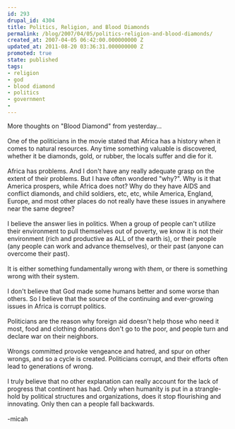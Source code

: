 ```yaml
---
id: 293
drupal_id: 4304
title: Politics, Religion, and Blood Diamonds
permalink: /blog/2007/04/05/politics-religion-and-blood-diamonds/
created_at: 2007-04-05 06:42:00.000000000 Z
updated_at: 2011-08-20 03:36:31.000000000 Z
promoted: true
state: published
tags:
- religion
- god
- blood diamond
- politics
- government
- 
---
```

More thoughts on "Blood Diamond" from yesterday...<br /><br />One of the politicians in the movie stated that Africa has a history when it comes to natural resources. Any time something valuable is discovered, whether it be diamonds, gold, or rubber, the locals suffer and die for it.<br /><br />Africa has problems. And I don't have any really adequate grasp on the extent of their problems. But I have often wondered "why?". Why is it that America prospers, while Africa does not? Why do they have AIDS and conflict diamonds, and child soldiers, etc, etc, while America, England, Europe, and most other places do not really have these issues in anywhere near the same degree?<br /><br />I believe the answer lies in politics. When a group of people can't utilize their environment to pull themselves out of poverty, we know it is not their environment (rich and productive as ALL of the earth is), or their people (any people can work and advance themselves), or their past (anyone can overcome their past).<br /><br />It is either something fundamentally wrong with <span style="font-style: italic;">them</span>, or there is something wrong with their system.<br /><br />I don't believe that God made some humans better and some worse than others. So I believe that the source of the continuing and ever-growing issues in Africa is corrupt politics.<br /><br />Politicians are the reason why foreign aid doesn't help those who need it most, food and clothing donations don't go to the poor, and people turn and declare war on their neighbors.<br /><br />Wrongs committed provoke vengeance and hatred, and spur on other wrongs, and so a cycle is created. Politicians corrupt, and their efforts often lead to generations of wrong.<br /><br />I truly believe that no other explanation can really account for the lack of progress that continent has had. Only when humanity is put in a strangle-hold by political structures and organizations, does it stop flourishing and innovating. Only then can a people fall backwards.<br /><br />-micah
